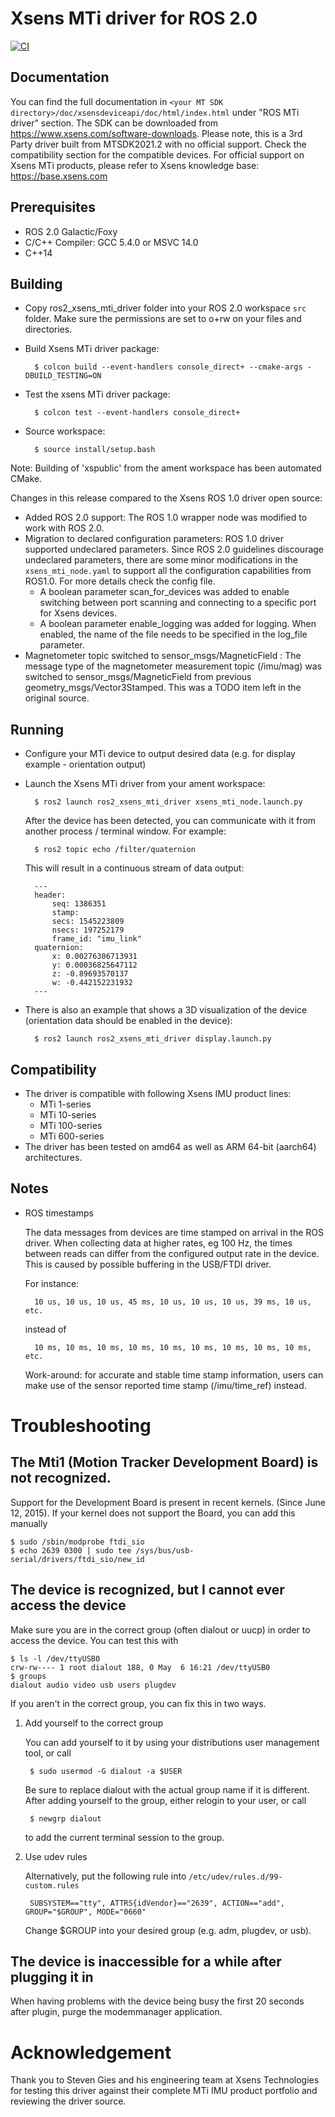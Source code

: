 # Xsens MTi driver for ROS 2.0

[![CI](https://github.com/DEMCON/ros2_xsens_mti_driver/actions/workflows/main.yml/badge.svg)](https://github.com/DEMCON/ros2_xsens_mti_driver/actions/workflows/main.yml)

## Documentation

You can find the full documentation in `<your MT SDK directory>/doc/xsensdeviceapi/doc/html/index.html` under "ROS MTi driver"
section. The SDK can be downloaded from https://www.xsens.com/software-downloads. Please note, this is a 3rd Party driver
built from MTSDK2021.2 with no official support. Check the compatibility section for the compatible devices. For official
support on Xsens MTi products, please refer to Xsens knowledge base: https://base.xsens.com

## Prerequisites

- ROS 2.0 Galactic/Foxy
- C/C++ Compiler: GCC 5.4.0 or MSVC 14.0
- C++14

## Building

- Copy ros2_xsens_mti_driver folder into your ROS 2.0 workspace `src` folder.
  Make sure the permissions are set to o+rw on your files and directories.

- Build Xsens MTi driver package:

        $ colcon build --event-handlers console_direct+ --cmake-args -DBUILD_TESTING=ON

- Test the xsens MTi driver package:

        $ colcon test --event-handlers console_direct+

- Source workspace:

        $ source install/setup.bash

Note: Building of 'xspublic' from the ament workspace has been automated CMake.

Changes in this release compared to the Xsens ROS 1.0 driver open source:

- Added ROS 2.0 support: The ROS 1.0 wrapper node was modified to work with ROS 2.0.
- Migration to declared configuration parameters: ROS 1.0 driver supported undeclared parameters. Since ROS 2.0
  guidelines discourage undeclared parameters, there are some minor modifications in the `xsens_mti_node.yaml`
  to support all the configuration capabilities from ROS1.0. For more details check the config file.
    - A boolean parameter scan_for_devices was added to enable switching between port scanning and connecting
      to a specific port for Xsens devices.
    - A boolean parameter enable_logging was added for logging. When enabled, the name of the file needs to
      be specified in the log_file parameter.
- Magnetometer topic switched to sensor_msgs/MagneticField : The message type of the magnetometer measurement
  topic (/imu/mag) was switched to sensor_msgs/MagneticField from previous geometry_msgs/Vector3Stamped.
  This was a TODO item left in the original source.

## Running

- Configure your MTi device to output desired data (e.g. for display example - orientation output)

- Launch the Xsens MTi driver from your ament workspace:

        $ ros2 launch ros2_xsens_mti_driver xsens_mti_node.launch.py

    After the device has been detected, you can communicate with it from another process / terminal window.
    For example:

        $ ros2 topic echo /filter/quaternion

    This will result in a continuous stream of data output:

        ---
        header: 
            seq: 1386351
            stamp: 
            secs: 1545223809
            nsecs: 197252179
            frame_id: "imu_link"
        quaternion: 
            x: 0.00276306713931
            y: 0.00036825647112
            z: -0.89693570137
            w: -0.442152231932
        ---

- There is also an example that shows a 3D visualization of the device (orientation data should be enabled in the device):

        $ ros2 launch ros2_xsens_mti_driver display.launch.py

## Compatibility

- The driver is compatible with following Xsens IMU product lines:
    - MTi 1-series
    - MTi 10-series
    - MTi 100-series
    - MTi 600-series
- The driver has been tested on amd64 as well as ARM 64-bit (aarch64) architectures. 

## Notes

- ROS timestamps

    The data messages from devices are time stamped on arrival in the ROS driver.
    When collecting data at higher rates, eg 100 Hz, the times between reads can differ from the configured output rate in the device.
    This is caused by possible buffering in the USB/FTDI driver.

    For instance:

        10 us, 10 us, 10 us, 45 ms, 10 us, 10 us, 10 us, 39 ms, 10 us, etc.

    instead of 

        10 ms, 10 ms, 10 ms, 10 ms, 10 ms, 10 ms, 10 ms, 10 ms, 10 ms, etc.

    Work-around: for accurate and stable time stamp information, users can make use of the
    sensor reported time stamp (/imu/time_ref) instead.

# Troubleshooting

## The Mti1 (Motion Tracker Development Board) is not recognized.

Support for the Development Board is present in recent kernels. (Since June 12, 2015).
If your kernel does not support the Board, you can add this manually

    $ sudo /sbin/modprobe ftdi_sio
    $ echo 2639 0300 | sudo tee /sys/bus/usb-serial/drivers/ftdi_sio/new_id


## The device is recognized, but I cannot ever access the device

Make sure you are in the correct group (often dialout or uucp) in order to
access the device. You can test this with

    $ ls -l /dev/ttyUSB0
    crw-rw---- 1 root dialout 188, 0 May  6 16:21 /dev/ttyUSB0
    $ groups
    dialout audio video usb users plugdev

If you aren't in the correct group, you can fix this in two ways.

1. Add yourself to the correct group

    You can add yourself to it by using your distributions user management
    tool, or call

        $ sudo usermod -G dialout -a $USER

    Be sure to replace dialout with the actual group name if it is
    different. After adding yourself to the group, either relogin to your
    user, or call

        $ newgrp dialout

    to add the current terminal session to the group.

2. Use udev rules

    Alternatively, put the following rule into `/etc/udev/rules.d/99-custom.rules`

        SUBSYSTEM=="tty", ATTRS{idVendor}=="2639", ACTION=="add", GROUP="$GROUP", MODE="0660"

    Change $GROUP into your desired group (e.g. adm, plugdev, or usb).


## The device is inaccessible for a while after plugging it in

When having problems with the device being busy the first 20 seconds after
plugin, purge the modemmanager application.

# Acknowledgement

Thank you to Steven Gies and his engineering team at Xsens Technologies for testing this driver against their complete
MTi IMU product portfolio and reviewing the driver source.
    
